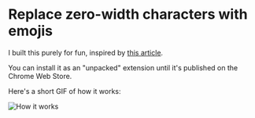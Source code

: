# Replace zero-width characters with emojis

I built this purely for fun, inspired by [this article](https://medium.com/@umpox/be-careful-what-you-copy-invisibly-inserting-usernames-into-text-with-zero-width-characters-18b4e6f17b66).

You can install it as an "unpacked" extension until it's published on the Chrome Web Store.

Here's a short GIF of how it works:

![How it works](https://d2ffutrenqvap3.cloudfront.net/items/3V1w0P3R051C3d3U0X0C/Screen%20Recording%202018-04-04%20at%2002.55%20PM.gif)